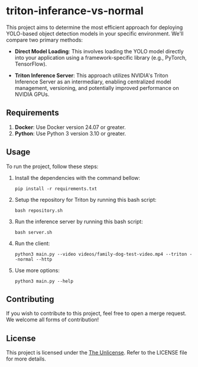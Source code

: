 # triton-inferance-vs-normal

This project aims to determine the most efficient approach for deploying YOLO-based object detection models in your specific environment. We'll compare two primary methods:

* **Direct Model Loading**: This involves loading the YOLO model directly into your application using a framework-specific library (e.g., PyTorch, TensorFlow).

* **Triton Inference Server**: This approach utilizes NVIDIA's Triton Inference Server as an intermediary, enabling centralized model management, versioning, and potentially improved performance on NVIDIA GPUs.

## Requirements

1. **Docker**: Use Docker version 24.07 or greater.
2. **Python**: Use Python 3 version 3.10 or greater.

## Usage

To run the project, follow these steps:

1. Install the dependencies with the command bellow: 

    ```
    pip install -r requirements.txt
    ```

2. Setup the repository for Triton by running this bash script:

    ```
    bash repository.sh 
    ```

3. Run the inference server by running this bash script:

    ```
    bash server.sh
    ```

4. Run the client:

    ```
    python3 main.py --video videos/family-dog-test-video.mp4 --triton --normal --http
    ```

5. Use more options:


    ```
    python3 main.py --help
    ```

## Contributing

If you wish to contribute to this project, feel free to open a merge request. We welcome all forms of contribution!

## License

This project is licensed under the [The Unlicense](https://gitlab.com/olooeez/triton-inferance-vs-normal/-/blob/main/LICENSE). Refer to the LICENSE file for more details.

